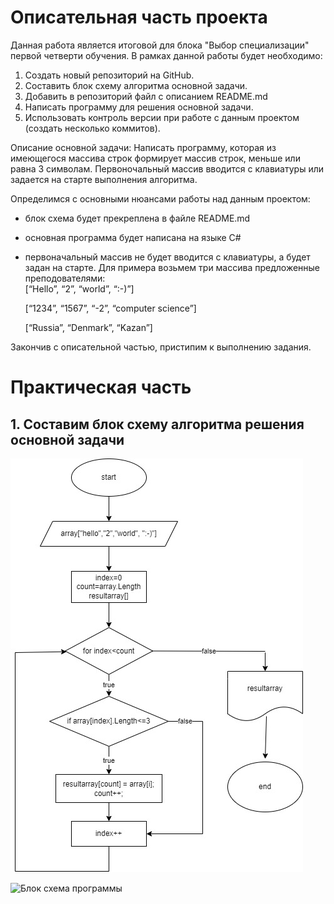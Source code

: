 # Описательная часть проекта
Данная работа является итоговой для блока "Выбор специализации" первой четверти обучения. В рамках данной работы будет необходимо:  
1. Создать новый репозиторий на GitHub.  
2. Составить блок схему алгоритма основной задачи.  
3. Добавить в репозиторий файл с описанием README.md  
4. Написать программу для решения основной задачи.  
5. Использовать контроль версии при работе с данным проектом (создать несколько коммитов).  

Описание основной задачи: Написать программу, которая из имеющегося массива строк формирует массив строк, меньше или равна 3 символам. Первоночальный массив вводится с клавиатуры или задается на старте выполнения алгоритма.  

Определимся с основными нюансами работы над данным проектом:  
 - блок схема будет прекреплена в файле README.md  
 - основная программа будет написана на языке С#  
 - первоначальный массив не будет вводится с клавиатуры, а будет задан на старте. Для примера возьмем три массива предложенные преподователями:  
 [“Hello”, “2”, “world”, “:-)”]   

   [“1234”, “1567”, “-2”, “computer science”]   

   [“Russia”, “Denmark”, “Kazan”]     


 Закончив с описательной частью, пристипим к выполнению задания.  

 # Практическая часть
 ## 1. Составим блок схему алгоритма решения основной задачи   


 ![ Блок схема программы ](/image/algoritm1.jpg)  

 ![Блок схема программы](https://github.com/Iwan201087/results_of_first_quarter-.git/raw/main/image/Algoritm1.jpg)


